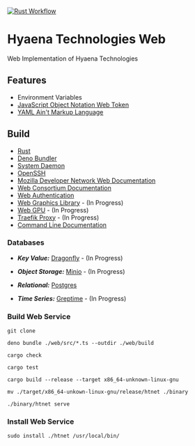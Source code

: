 [CLIDoc]: https://github.com/HyaenaTechnologies/hyaena-technologies-web/blob/main/documentation/htnet.md
[Deno]: https://deno.land/
[Dragonfly Database]: https://www.dragonflydb.io/
[Greptime Database]: https://greptime.com/
[JWT]: https://jwt.io/
[MDN]: https://developer.mozilla.org/en-US/docs/Web/API
[Minio Database]: https://min.io/
[Postgres Database]: https://www.postgresql.org/
[Rust Language]: https://rust-lang.org
[SSH]: https://openssh.com/
[SystemD]: https://systemd.io/
[Traefik]: https://traefik.io/traefik/
[WebAuthn]: https://developer.mozilla.org/en-US/docs/Web/API/Web_Authentication_API
[Vault]: https://www.hashicorp.com/en/products/vault
[WebGL]: https://developer.mozilla.org/en-US/docs/Web/API/WebGL_API
[WebGPU]: https://developer.mozilla.org/en-US/docs/Web/API/WebGPU_API
[W3C]: https://w3.org/TR/
[YAML]: https://yaml.org/

<a href="https://github.com/HyaenaTechnologies/hyaena-technologies-web">
  <h1>
    <picture>
      <img src="https://github.com/HyaenaTechnologies/hyaena-technologies-web/blob/main/web/assets/ht_markdown.png" alt="">
    </picture>
  </h1>
</a>

[![Rust Workflow](https://github.com/HyaenaTechnologies/hyaena-technologies-web/actions/workflows/rust.yml/badge.svg)](https://github.com/HyaenaTechnologies/hyaena-technologies-web/actions/workflows/rust.yml)

# Hyaena Technologies Web

Web Implementation of Hyaena Technologies

## Features

- Environment Variables
- [JavaScript Object Notation Web Token][JWT]
- [YAML Ain't Markup Language][YAML]

## Build

- [Rust][Rust Language]
- [Deno Bundler][Deno]
- [System Daemon][SystemD]
- [OpenSSH][SSH]
- [Mozilla Developer Network Web Documentation][MDN]
- [Web Consortium Documentation][W3C]
- [Web Authentication][WebAuthn]
- [Web Graphics Library][WebGL] - (In Progress)
- [Web GPU][WebGPU] - (In Progress)
- [Traefik Proxy][Traefik] - (In Progress)
- [Command Line Documentation][CLIDoc]

### Databases

- **_Key Value:_** [Dragonfly][Dragonfly Database] - (In Progress)

- **_Object Storage:_** [Minio][Minio Database] - (In Progress)

- **_Relational:_** [Postgres][Postgres Database]

- **_Time Series:_** [Greptime][Greptime Database] - (In Progress)

### Build Web Service

```shell
git clone

deno bundle ./web/src/*.ts --outdir ./web/build

cargo check

cargo test

cargo build --release --target x86_64-unknown-linux-gnu

mv ./target/x86_64-unkown-linux-gnu/release/htnet ./binary

./binary/htnet serve
```

### Install Web Service

```shell
sudo install ./htnet /usr/local/bin/
```
